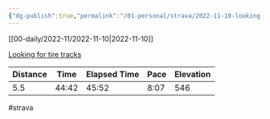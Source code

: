 ```yaml
---
{"dg-publish":true,"permalink":"/01-personal/strava/2022-11-10-looking-for-tire-tracks/"}
---
```



[[00-daily/2022-11/2022-11-10\|2022-11-10]]

[Looking for tire tracks](https://www.strava.com/activities/8099089518)

| Distance | Time  | Elapsed Time | Pace | Elevation |
| -------- | ----- | ------------ | ---- | --------- |
| 5.5      | 44:42 | 45:52        | 8:07 | 546       |




#strava
